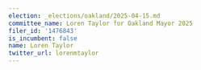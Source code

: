 ```yaml
---
election: _elections/oakland/2025-04-15.md
committee_name: Loren Taylor for Oakland Mayor 2025
filer_id: '1476843'
is_incumbent: false
name: Loren Taylor
twitter_url: lorenmtaylor
---
```

